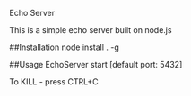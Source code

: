Echo Server

This is a simple echo server built on node.js

##Installation
  node install . -g

##Usage
  EchoServer start <port> [default port: 5432]

To KILL - press CTRL+C
